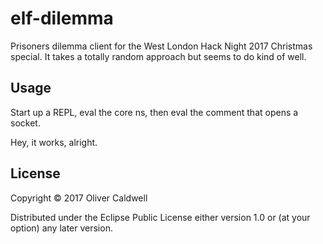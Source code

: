 # elf-dilemma

Prisoners dilemma client for the West London Hack Night 2017 Christmas special. It takes a totally random approach but seems to do kind of well.

## Usage

Start up a REPL, eval the core ns, then eval the comment that opens a socket.

Hey, it works, alright.

## License

Copyright © 2017 Oliver Caldwell

Distributed under the Eclipse Public License either version 1.0 or (at
your option) any later version.
